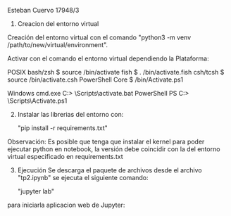 Esteban Cuervo
17948/3


1. Creacion del entorno virtual

Creación del entorno virtual con el comando 
    "python3 -m venv /path/to/new/virtual/environment".

Activar con el comando el entorno virtual dependiendo la Plataforma:
    
POSIX
    bash/zsh
    $ source <venv>/bin/activate
    fish
    $ . <venv>/bin/activate.fish
    csh/tcsh
    $ source <venv>/bin/activate.csh
    PowerShell Core
    $ <venv>/bin/Activate.ps1

Windows
    cmd.exe
    C:\> <venv>\Scripts\activate.bat
    PowerShell
    PS C:\> <venv>\Scripts\Activate.ps1 

2. Instalar las librerias del entorno con:

    "pip install -r requirements.txt"

Observación: Es posible que tenga que instalar el kernel para poder ejecutar python en notebook, la versión debe coincidir con la del entorno virtual especificado en requirements.txt

3. Ejecución
Se descarga el paquete de archivos desde el archivo "tp2.ipynb" se ejecuta el siguiente comando:

    "jupyter lab"

para iniciarla aplicacion web de Jupyter:
    

